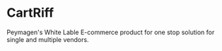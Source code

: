 # CartRiff
Peymagen's White Lable E-commerce product for one stop solution for single and multiple vendors.
